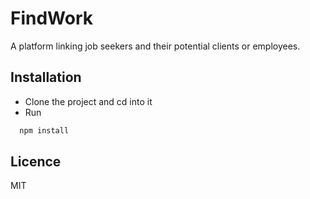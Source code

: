 # FindWork
A platform linking job seekers and their potential clients or employees.

## Installation
- Clone the project and cd into it
- Run 
```bash
  npm install
```

## Licence
MIT